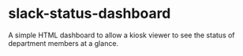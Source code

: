 # slack-status-dashboard
A simple HTML dashboard to allow a kiosk viewer to see the status of department members at a glance.
